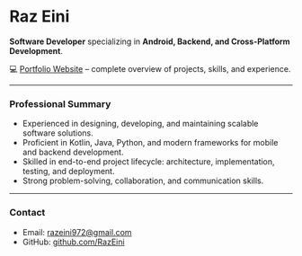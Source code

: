 # Raz Eini

**Software Developer** specializing in **Android, Backend, and Cross-Platform Development**.

💻 [Portfolio Website](https://RazEini.github.io/) – complete overview of projects, skills, and experience.

---

### Professional Summary
- Experienced in designing, developing, and maintaining scalable software solutions.
- Proficient in Kotlin, Java, Python, and modern frameworks for mobile and backend development.
- Skilled in end-to-end project lifecycle: architecture, implementation, testing, and deployment.
- Strong problem-solving, collaboration, and communication skills.

---

### Contact
- Email: razeini972@gmail.com  
- GitHub: [github.com/RazEini](https://github.com/RazEini)
